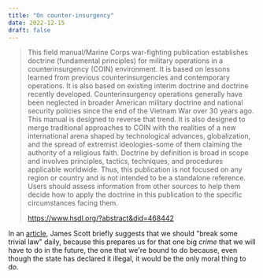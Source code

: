 ```yaml
---
title: "On counter-insurgency"
date: 2022-12-15
draft: false
---
```


> This field manual/Marine Corps war-fighting publication
> establishes doctrine (fundamental principles)
> for military operations in a counterinsurgency (COIN) environment.
> It is based on lessons learned from previous counterinsurgencies
> and contemporary operations.
> It is also based on existing interim doctrine
> and doctrine recently developed.
> Counterinsurgency operations generally have been neglected in broader
> American military doctrine and national security policies
> since the end of the Vietnam War over 30 years ago.
> This manual is designed to reverse that trend.
> It is also designed to merge traditional approaches to COIN
> with the realities of a new international arena shaped
> by technological advances, globalization,
> and the spread of extremist ideologies-some of them claiming
> the authority of a religious faith.
> Doctrine by definition is broad in scope and involves principles,
> tactics, techniques, and procedures applicable worldwide.
> Thus, this publication is not focused on any region or country
> and is not intended to be a standalone reference.
> Users should assess information from other sources
> to help them decide how to apply the doctrine in this publication
> to the specific circumstances facing them.
> 
> https://www.hsdl.org/?abstract&did=468442

In an [article](https://web.archive.org/web/https://harpers.org/archive/2012/12/anarchist-calisthenics/),
James Scott briefly suggests that we should "break some trivial law" daily,
because this prepares us for that one big *crime*
that we will have to do in the future,
the one that we're bound to do because,
even though the state has declared it illegal,
it would be the only moral thing to do.
